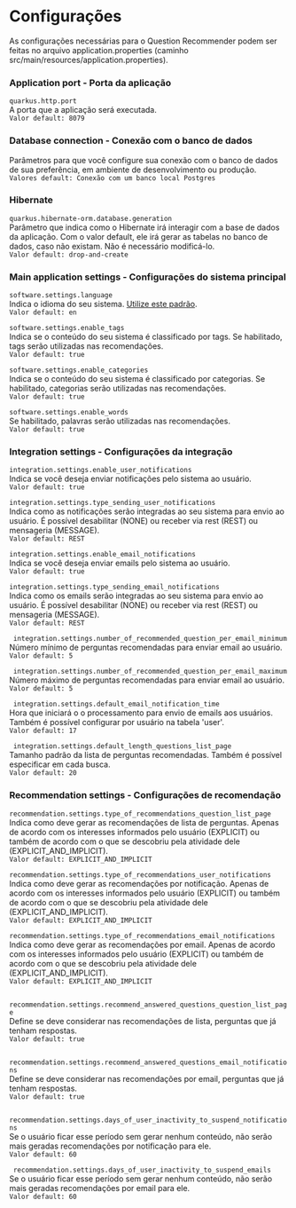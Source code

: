 # Configurações

As configurações necessárias para o Question Recommender podem ser feitas no arquivo application.properties (caminho src/main/resources/application.properties).<br/>

### Application port - Porta da aplicação
`` quarkus.http.port ``<br/>
A porta que a aplicação será executada. <br/>
``Valor default: 8079``

### Database connection - Conexão com o banco de dados
Parâmetros para que você configure sua conexão com o banco de dados de sua preferência, em ambiente de desenvolvimento ou produção.<br/>
``Valores default: Conexão com um banco local Postgres``

### Hibernate
`` quarkus.hibernate-orm.database.generation ``<br/>
Parâmetro que indica como o Hibernate irá interagir com a base de dados da aplicação. Com o valor default, ele irá gerar as tabelas no banco de dados, caso não existam. Não é necessário modificá-lo. <br/>
``Valor default: drop-and-create``

### Main application settings - Configurações do sistema principal
`` software.settings.language ``<br/>
Indica o idioma do seu sistema. [Utilize este padrão](http://www.lingoes.net/en/translator/langcode.htm). <br/>
``Valor default: en``

`` software.settings.enable_tags ``<br/>
Indica se o conteúdo do seu sistema é classificado por tags. Se habilitado, tags serão utilizadas nas recomendações.<br/>
``Valor default: true``

`` software.settings.enable_categories ``<br/>
Indica se o conteúdo do seu sistema é classificado por categorias. Se habilitado, categorias serão utilizadas nas recomendações.<br/>
``Valor default: true``

`` software.settings.enable_words ``<br/>
Se habilitado, palavras serão utilizadas nas recomendações.<br/>
``Valor default: true``

### Integration settings - Configurações da integração
`` integration.settings.enable_user_notifications ``<br/>
Indica se você deseja enviar notificações pelo sistema ao usuário.<br/>
``Valor default: true``

`` integration.settings.type_sending_user_notifications ``<br/>
Indica como as notificações serão integradas ao seu sistema para envio ao usuário. É possível desabilitar (NONE) ou receber via rest (REST) ou mensageria (MESSAGE).<br/>
``Valor default: REST``

`` integration.settings.enable_email_notifications ``<br/>
Indica se você deseja enviar emails pelo sistema ao usuário.<br/>
``Valor default: true``

`` integration.settings.type_sending_email_notifications  ``<br/>
Indica como os emails serão integradas ao seu sistema para envio ao usuário. É possível desabilitar (NONE) ou receber via rest (REST) ou mensageria (MESSAGE).<br/>
``Valor default: REST``

`` integration.settings.number_of_recommended_question_per_email_minimum``<br/>
Número mínimo de perguntas recomendadas para enviar email ao usuário.<br/>
``Valor default: 5``

`` integration.settings.number_of_recommended_question_per_email_maximum``<br/>
Número máximo de perguntas recomendadas para enviar email ao usuário.<br/>
``Valor default: 5``

`` integration.settings.default_email_notification_time``<br/>
Hora que iniciará o o processamento para envio de emails aos usuários. Também é possível configurar por usuário na tabela 'user'.<br/>
``Valor default: 17``

`` integration.settings.default_length_questions_list_page``<br/>
Tamanho padrão da lista de perguntas recomendadas. Também é possível especificar em cada busca.<br/>
``Valor default: 20``

### Recommendation settings - Configurações de recomendação
`` recommendation.settings.type_of_recommendations_question_list_page ``<br/>
Indica como deve gerar as recomendações de lista de perguntas. Apenas de acordo com os interesses informados pelo usuário (EXPLICIT) ou também de acordo com o que se descobriu pela atividade dele (EXPLICIT_AND_IMPLICIT).<br/>
``Valor default: EXPLICIT_AND_IMPLICIT``

`` recommendation.settings.type_of_recommendations_user_notifications ``<br/>
Indica como deve gerar as recomendações por notificação. Apenas de acordo com os interesses informados pelo usuário (EXPLICIT) ou também de acordo com o que se descobriu pela atividade dele (EXPLICIT_AND_IMPLICIT).<br/>
``Valor default: EXPLICIT_AND_IMPLICIT``

`` recommendation.settings.type_of_recommendations_email_notifications ``<br/>
Indica como deve gerar as recomendações por email. Apenas de acordo com os interesses informados pelo usuário (EXPLICIT) ou também de acordo com o que se descobriu pela atividade dele (EXPLICIT_AND_IMPLICIT).<br/>
``Valor default: EXPLICIT_AND_IMPLICIT``

`` recommendation.settings.recommend_answered_questions_question_list_page``<br/>
Define se deve considerar nas recomendações de lista, perguntas que já tenham respostas.<br/>
``Valor default: true``

`` recommendation.settings.recommend_answered_questions_email_notifications``<br/>
Define se deve considerar nas recomendações por email, perguntas que já tenham respostas.<br/>
``Valor default: true``

`` recommendation.settings.days_of_user_inactivity_to_suspend_notifications``<br/>
Se o usuário ficar esse período sem gerar nenhum conteúdo, não serão mais geradas recomendações por notificação para ele.<br/>
``Valor default: 60``

`` recommendation.settings.days_of_user_inactivity_to_suspend_emails``<br/>
Se o usuário ficar esse período sem gerar nenhum conteúdo, não serão mais geradas recomendações por email para ele.<br/>
``Valor default: 60``





